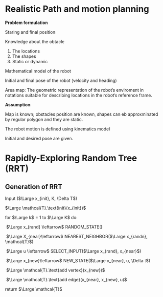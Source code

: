 # Realistic Path and motion planning

**Problem formulation**

 Staring and final position

Knowledge about the obtacle

1. The locations
2. The shapes
3. Static or dynamic

Mathematical model of the robot

Initial and final pose of the robot (velocity and heading)

Area map: The geometric representation of the robot’s enviroment in notations suitable for describing locations in the robot’s reference frame.

**Assumption**

Map is known; obstacles position are known, shapes can eb approxminated by regular polygon and they are static.

The robot motion is defined using kinematics model

Initial and desired pose are given.



# Rapidly-Exploring Random Tree (RRT)

## Generation of RRT

Input ($\Large x_{init}, K, \Delta T$)

$\Large \mathcal{T}.\text{init}(x_{init})$

for $\Large k$ = 1 to $\Large K$ do

​	$\Large x_{rand} \leftarrow$ RANDOM_STATE()

​	$\Large X_{near}\leftarrow$ NEAREST_NEIGHBOR($\Large x_{randn}, \mathcal{T}$)

​	$\Large u \leftarrow$ SELECT_INPUT($\Large x_{rand}, x_{near}$)

​	$\Large x_{new}\leftarrow$ NEW_STATE($\Large x_{near}, u, \Delta t$)

​	$\Large \mathcal{T}.\text{add vertex}(x_{new})$

​	$\Large \mathcal{T}.\text{add edge}(x_{near}, x_{new}, u)$

return $\Large \mathcal{T}$



